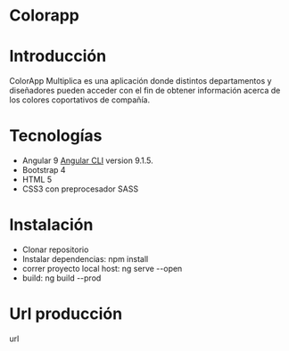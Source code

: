 # Colorapp


# Introducción
ColorApp Multiplica es una aplicación donde distintos departamentos y diseñadores pueden acceder con el fin de obtener información acerca de los colores coportativos de compañía. 


# Tecnologías
- Angular 9 [Angular CLI](https://github.com/angular/angular-cli) version 9.1.5.
- Bootstrap 4
- HTML 5
- CSS3 con preprocesador SASS

# Instalación
- Clonar repositorio 
- Instalar dependencias: npm install
- correr proyecto local host: ng serve --open
- build: ng build --prod

# Url producción
url
